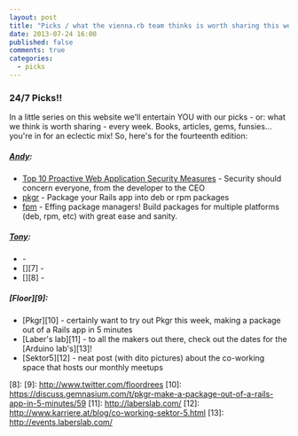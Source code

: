 ```yaml
---
layout: post
title: "Picks / what the vienna.rb team thinks is worth sharing this week"
date: 2013-07-24 16:00
published: false
comments: true
categories:
  - picks
---
```


### 24/7 Picks!!

In a little series on this website we'll entertain YOU with our picks - or: what we think is worth sharing - every week.
Books, articles, gems, funsies... you're in for an eclectic mix! So, here's for the fourteenth edition:

##### [Andy][1]:
  - [Top 10 Proactive Web Application Security Measures][2] - Security should concern everyone, from the developer to the CEO
  - [pkgr][3] - Package your Rails app into deb or rpm packages 
  - [fpm][4] - Effing package managers! Build packages for multiple platforms (deb, rpm, etc) with great ease and sanity.
  
##### [Tony][5]:
  - [][6] - 
  - [][7] - 
  - [][8] - 

##### [Floor][9]:
  - [Pkgr][10] - certainly want to try out Pkgr this week, making a package out of a Rails app in 5 minutes
  - [Laber's lab][11] - to all the makers out there, check out the dates for the [Arduino lab's][13]!
  - [Sektor5][12] - neat post (with dito pictures) about the co-working space that hosts our monthly meetups

[1]: http://www.twitter.com/pxlpnk
[2]: https://blog.whitehatsec.com/top-10-proactive-web-application-security-measures/
[3]: http://crohr.me/pkgr/
[4]: https://github.com/jordansissel/fpm
[5]: http://www.twitter.com/tony_xpro
[6]: 
[7]: 
[8]: 
[9]: http://www.twitter.com/floordrees
[10]: https://discuss.gemnasium.com/t/pkgr-make-a-package-out-of-a-rails-app-in-5-minutes/59
[11]: http://laberslab.com/
[12]: http://www.karriere.at/blog/co-working-sektor-5.html
[13]: http://events.laberslab.com/
